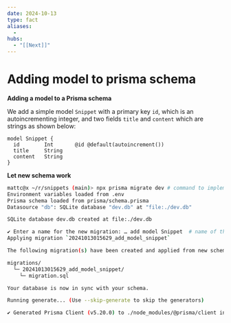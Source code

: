 ```yaml
---
date: 2024-10-13
type: fact
aliases:
  -
hubs:
  - "[[Next]]"
---
```


# Adding model to prisma schema

**Adding a model to a Prisma schema**

We add a simple model `Snippet` with a primary key `id`, which is an autoincrementing integer, and two fields `title` and `content` which are strings as shown below:

```prisma
model Snippet {
  id        Int       @id @default(autoincrement())
  title     String
  content   String
}

```

**Let new schema work**

```bash
mattc@x ~/r/snippets (main)> npx prisma migrate dev # command to implement new schema
Environment variables loaded from .env
Prisma schema loaded from prisma/schema.prisma
Datasource "db": SQLite database "dev.db" at "file:./dev.db"

SQLite database dev.db created at file:./dev.db

✔ Enter a name for the new migration: … add model Snippet  # name of the migration `add model Snippet` in this case
Applying migration `20241013015629_add_model_snippet`

The following migration(s) have been created and applied from new schema changes:

migrations/
  └─ 20241013015629_add_model_snippet/
    └─ migration.sql

Your database is now in sync with your schema.

Running generate... (Use --skip-generate to skip the generators)

✔ Generated Prisma Client (v5.20.0) to ./node_modules/@prisma/client in 28ms
```

